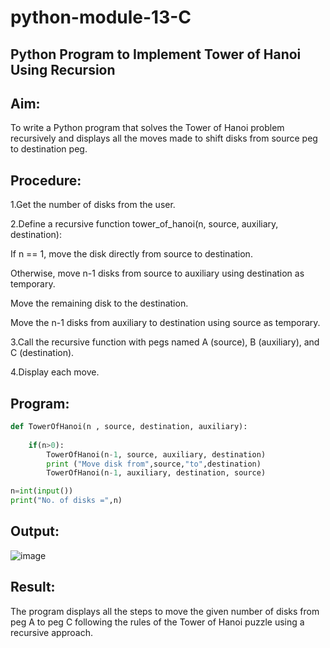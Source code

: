# python-module-13-C
## Python Program to Implement Tower of Hanoi Using Recursion

## Aim:
To write a Python program that solves the Tower of Hanoi problem recursively and displays all the moves made to shift disks from source peg to destination peg.

## Procedure:

1.Get the number of disks from the user.

2.Define a recursive function tower_of_hanoi(n, source, auxiliary, destination):

  If n == 1, move the disk directly from source to destination.

  Otherwise, move n-1 disks from source to auxiliary using destination as temporary.

  Move the remaining disk to the destination.

  Move the n-1 disks from auxiliary to destination using source as temporary.

3.Call the recursive function with pegs named A (source), B (auxiliary), and C (destination).

4.Display each move.
## Program:
```python
def TowerOfHanoi(n , source, destination, auxiliary):
	
	if(n>0):
	    TowerOfHanoi(n-1, source, auxiliary, destination)
	    print ("Move disk from",source,"to",destination)
	    TowerOfHanoi(n-1, auxiliary, destination, source)

n=int(input())		
print("No. of disks =",n)

```

## Output:
![image](https://github.com/user-attachments/assets/e513a805-1a25-47a2-b27a-372b4204eac4)

## Result:
The program displays all the steps to move the given number of disks from peg A to peg C following the rules of the Tower of Hanoi puzzle using a recursive approach.
